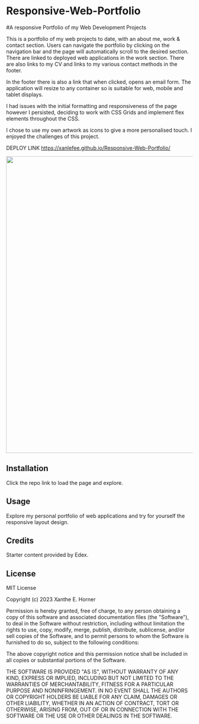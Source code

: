 

# Responsive-Web-Portfolio
#A responsive Portfolio of my Web Development Projects


This is a portfolio of my web projects to date, with an about me, work & contact section. 
Users can navigate the portfolio by clicking on the navigation bar and the page will automatically scroll to the desired section.
There are linked to deployed web applications in the work section. There are also links to my CV and links to my various contact methods in the footer.

In the footer there is also a link that when clicked, opens an email form. The application will resize to any container so is suitable for web, mobile and tablet displays.

I had issues with the initial formatting and responsiveness of the page however I persisted, deciding to work with CSS Grids and implement flex elements throughout the CSS.

I chose to use my own artwork as icons to give a more personalised touch. I enjoyed the challenges of this project.

DEPLOY LINK
https://xanlefee.github.io/Responsive-Web-Portfolio/



<img src="Assets/images/webpage-gif.gif" width="800" />



## Installation

Click the repo link to load the page and explore.


## Usage 

Explore my personal portfolio of web applications and try for yourself the responsive layout design.



## Credits

Starter content provided by Edex.


## License
MIT License

Copyright (c) 2023 Xanthe E. Horner

Permission is hereby granted, free of charge, to any person obtaining a copy
of this software and associated documentation files (the "Software"), to deal
in the Software without restriction, including without limitation the rights
to use, copy, modify, merge, publish, distribute, sublicense, and/or sell
copies of the Software, and to permit persons to whom the Software is
furnished to do so, subject to the following conditions:

The above copyright notice and this permission notice shall be included in all
copies or substantial portions of the Software.

THE SOFTWARE IS PROVIDED "AS IS", WITHOUT WARRANTY OF ANY KIND, EXPRESS OR
IMPLIED, INCLUDING BUT NOT LIMITED TO THE WARRANTIES OF MERCHANTABILITY,
FITNESS FOR A PARTICULAR PURPOSE AND NONINFRINGEMENT. IN NO EVENT SHALL THE
AUTHORS OR COPYRIGHT HOLDERS BE LIABLE FOR ANY CLAIM, DAMAGES OR OTHER
LIABILITY, WHETHER IN AN ACTION OF CONTRACT, TORT OR OTHERWISE, ARISING FROM,
OUT OF OR IN CONNECTION WITH THE SOFTWARE OR THE USE OR OTHER DEALINGS IN THE
SOFTWARE.
